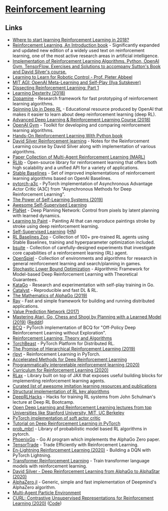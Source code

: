 # [Reinforcement learning](http://en.wikipedia.org/wiki/Reinforcement_learning)

## Links

- [Where to start learning Reinforcement Learning in 2018?](https://www.reddit.com/r/MachineLearning/comments/7ui8jv/d_where_to_start_learning_reinforcement_learning/)
- [Reinforcement Learning, An Introduction book](https://mitpress.mit.edu/books/reinforcement-learning-second-edition) - Significantly expanded and updated new edition of a widely used text on reinforcement learning, one of the most active research areas in artificial intelligence.
- [Implementation of Reinforcement Learning Algorithms. Python, OpenAI Gym, TensorFlow. Exercises and Solutions to accompany Sutton's Book and David Silver's course.](https://github.com/dennybritz/reinforcement-learning)
- [Learning to Learn for Robotic Control - Prof. Pieter Abbeel](https://www.youtube.com/watch?v=WFCzLZKVs44)
- [MIT AGI: OpenAI Meta-Learning and Self-Play (Ilya Sutskever)](https://www.youtube.com/watch?v=9EN_HoEk3KY)
- [Dissecting Reinforcement Learning: Part 1](https://mpatacchiola.github.io/blog/2016/12/09/dissecting-reinforcement-learning.html)
- [Learning Dexterity (2018)](https://blog.openai.com/learning-dexterity/)
- [Dopamine](https://github.com/google/dopamine#readme) - Research framework for fast prototyping of reinforcement learning algorithms.
- [Spinning Up in Deep RL](https://github.com/openai/spinningup#readme) - Educational resource produced by OpenAI that makes it easier to learn about deep reinforcement learning (deep RL).
- [Advanced Deep Learning & Reinforcement Learning Course (2018)](https://www.youtube.com/playlist?list=PLqYmG7hTraZDNJre23vqCGIVpfZ_K2RZs)
- [OpenAI Gym](https://github.com/openai/gym) - Toolkit for developing and comparing reinforcement learning algorithms.
- [Hands-On Reinforcement Learning With Python book](https://github.com/sudharsan13296/Hands-On-Reinforcement-Learning-With-Python)
- [David Silver Reinforcement learning](https://github.com/dalmia/David-Silver-Reinforcement-learning) - Notes for the Reinforcement Learning course by David Silver along with implementation of various algorithms.
- [Paper Collection of Multi-Agent Reinforcement Learning (MARL)](https://github.com/LantaoYu/MARL-Papers#readme)
- [RLlib](https://ray.readthedocs.io/en/latest/rllib.html) - Open-source library for reinforcement learning that offers both high scalability and a unified API for a variety of applications.
- [Stable Baselines](https://github.com/hill-a/stable-baselines) - Set of improved implementations of reinforcement learning algorithms based on OpenAI Baselines.
- [pytorch-a3c](https://github.com/ikostrikov/pytorch-a3c) - PyTorch implementation of Asynchronous Advantage Actor Critic (A3C) from "Asynchronous Methods for Deep Reinforcement Learning".
- [The Power of Self-Learning Systems (2019)](https://www.youtube.com/watch?v=3N9phq_yZP0)
- [Awesome Self-Supervised Learning](https://github.com/jason718/awesome-self-supervised-learning#readme)
- [PlaNet](https://github.com/Kaixhin/PlaNet) - Deep Planning Network: Control from pixels by latent planning with learned dynamics.
- [Learning to Paint](https://github.com/hzwer/LearningToPaint) - Painting AI that can reproduce paintings stroke by stroke using deep reinforcement learning.
- [Self-Supervised Learning](https://project.inria.fr/paiss/files/2018/07/zisserman-self-supervised.pdf) ([HN](https://news.ycombinator.com/item?id=20195575))
- [RL Baselines Zoo](https://github.com/araffin/rl-baselines-zoo) - Collection of 100+ pre-trained RL agents using Stable Baselines, training and hyperparameter optimization included.
- [bsuite](https://github.com/deepmind/bsuite) - Collection of carefully-designed experiments that investigate core capabilities of a reinforcement learning (RL) agent.
- [OpenSpiel](https://github.com/deepmind/open_spiel) - Collection of environments and algorithms for research in general reinforcement learning and search/planning in games.
- [Stochastic Lower Bound Optimization](https://github.com/facebookresearch/slbo) - Algorithmic Framework for Model-based Deep Reinforcement Learning with Theoretical Guarantees.
- [KataGo](https://github.com/lightvector/KataGo) - Research and experimentation with self-play training in Go.
- [Catalyst](https://github.com/catalyst-team/catalyst) - Reproducible and fast DL & RL.
- [The Mathematics of AlphaGo (2019)](https://www.youtube.com/watch?v=rOiaZ1hVb-A)
- [Ray](https://github.com/ray-project/ray) - Fast and simple framework for building and running distributed applications.
- [Value Prediction Network (2017)](https://arxiv.org/abs/1707.03497)
- [Mastering Atari, Go, Chess and Shogi by Planning with a Learned Model (2019)](https://arxiv.org/abs/1911.08265) ([Reddit](https://www.reddit.com/r/MachineLearning/comments/dzakrs/r_191108265_mastering_atari_go_chess_and_shogi_by/))
- [BCQ](https://github.com/sfujim/BCQ) - PyTorch implementation of BCQ for "Off-Policy Deep Reinforcement Learning without Exploration".
- [Reinforcement Learning: Theory and Algorithms](https://rltheorybook.github.io/)
- [TorchBeast](https://github.com/facebookresearch/torchbeast) - PyTorch Platform for Distributed RL.
- [The Promise of Hierarchical Reinforcement Learning (2019)](https://thegradient.pub/the-promise-of-hierarchical-reinforcement-learning/)
- [rlpyt](https://github.com/astooke/rlpyt) - Reinforcement Learning in PyTorch.
- [Accelerated Methods for Deep Reinforcement Learning](https://github.com/astooke/accel_rl)
- [Programmatically interpretable reinforcement learning (2020)](https://blog.acolyer.org/2020/01/15/programmatically-interpretable-reinforcement-learning/)
- [Curriculum for Reinforcement Learning (2020)](https://lilianweng.github.io/lil-log/2020/01/29/curriculum-for-reinforcement-learning.html)
- [RLax](https://github.com/deepmind/rlax) - Library built on top of JAX that exposes useful building blocks for implementing reinforcement learning agents.
- [Curated list of awesome imitation learning resources and publications](https://github.com/kristery/Awesome-Imitation-Learning#readme)
- [Structural implementation of RL key algorithms](https://github.com/medipixel/rl_algorithms)
- [DeepRLHacks](https://github.com/williamFalcon/DeepRLHacks#readme) - Hacks for training RL systems from John Schulman's lecture at Deep RL Bootcamp.
- [Open Deep Learning and Reinforcement Learning lectures from top Universities like Stanford University, MIT, UC Berkeley](https://github.com/Machine-Learning-Tokyo/AI_Curriculum#readme)
- [PyTorch implementation of soft actor critic](https://github.com/pranz24/pytorch-soft-actor-critic)
- [Tutorial on Deep Reinforcement Learning in PyTorch](https://github.com/RobertTLange/deep-rl-tutorial)
- [prob_mbrl](https://github.com/mcgillmrl/prob_mbrl) - Library of probabilistic model based RL algorithms in pytorch.
- [PhoenixGo](https://github.com/Tencent/PhoenixGo) - Go AI program which implements the AlphaGo Zero paper.
- [TensorTrade](https://github.com/tensortrade-org/tensortrade) - Trade Efficiently with Reinforcement Learning.
- [En-Lightning Reinforcement Learning (2020)](https://towardsdatascience.com/en-lightning-reinforcement-learning-a155c217c3de) - Building a DQN with PyTorch Lightning.
- [Transformer Reinforcement Learning](https://github.com/lvwerra/trl) - Train transformer language models with reinforcement learning.
- [David Silver - Deep Reinforcement Learning from AlphaGo to AlphaStar (2020)](https://www.youtube.com/watch?v=x5Q79XCxMVc)
- [AlphaZero.jl](https://github.com/jonathan-laurent/AlphaZero.jl) - Generic, simple and fast implementation of Deepmind's AlphaZero algorithm.
- [Multi-Agent Particle Environment](https://github.com/openai/multiagent-particle-envs)
- [CURL: Contrastive Unsupervised Representations for Reinforcement Learning (2020)](https://arxiv.org/abs/2004.04136) ([Code](https://github.com/MishaLaskin/curl))

